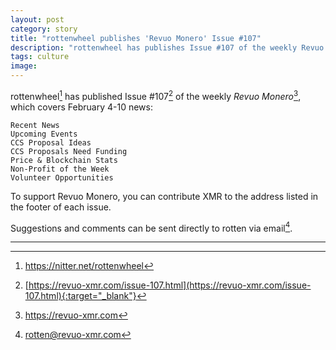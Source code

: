 ```yaml
---
layout: post
category: story
title: "rottenwheel publishes 'Revuo Monero' Issue #107"
description: "rottenwheel has publishes Issue #107 of the weekly Revuo Monero, which covers February 4-10 news."
tags: culture
image: 
---
```


rottenwheel[^1] has published Issue #107[^2] of the weekly *Revuo Monero*[^3], which covers February 4-10 news:

    Recent News
    Upcoming Events
    CCS Proposal Ideas
    CCS Proposals Need Funding
    Price & Blockchain Stats
    Non-Profit of the Week
    Volunteer Opportunities
    
To support Revuo Monero, you can contribute XMR to the address listed in the footer of each issue. 

Suggestions and comments can be sent directly to rotten via email[^4].

---

[^1]: https://nitter.net/rottenwheel
[^2]: [https://revuo-xmr.com/issue-107.html](https://revuo-xmr.com/issue-107.html){:target="_blank"}
[^3]: https://revuo-xmr.com
[^4]: rotten@revuo-xmr.com
